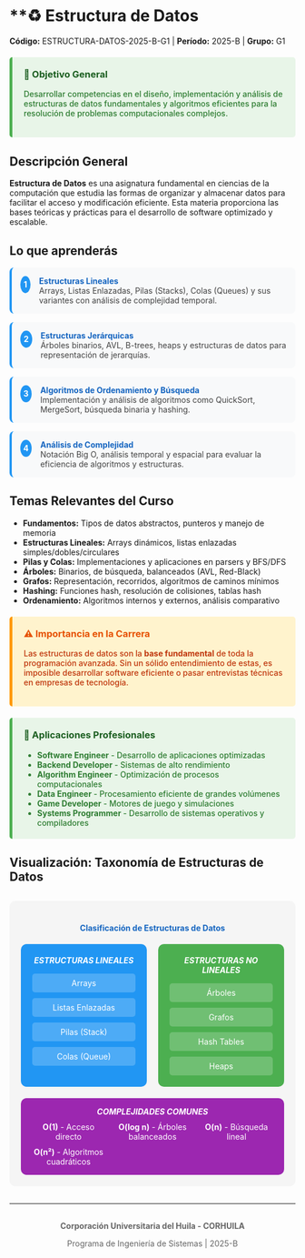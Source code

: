 # **♻️ Estructura de Datos
**Código:** ESTRUCTURA-DATOS-2025-B-G1 | **Período:** 2025-B | **Grupo:** G1

<div style="background-color: #e8f5e8; padding: 20px; border-left: 5px solid #4CAF50; margin: 20px 0; border-radius: 5px;">
<h3 style="color: #1b5e20; margin-top: 0;">🎯 Objetivo General</h3>
<p style="color: #2e7d32; font-weight: 500;">Desarrollar competencias en el diseño, implementación y análisis de estructuras de datos fundamentales y algoritmos eficientes para la resolución de problemas computacionales complejos.</p>
</div>

## Descripción General

**Estructura de Datos** es una asignatura fundamental en ciencias de la computación que estudia las formas de organizar y almacenar datos para facilitar el acceso y modificación eficiente. Esta materia proporciona las bases teóricas y prácticas para el desarrollo de software optimizado y escalable.

## Lo que aprenderás

<div style="counter-reset: learning-counter;">

<div style="counter-increment: learning-counter; display: flex; align-items: flex-start; margin: 15px 0; padding: 15px; background-color: #f8f9fa; border-radius: 8px; border-left: 4px solid #2196F3;">
<div style="background-color: #2196F3; color: white; border-radius: 50%; width: 30px; height: 30px; display: flex; align-items: center; justify-content: center; margin-right: 15px; font-weight: bold;">1</div>
<div>
<strong style="color: #1565c0;">Estructuras Lineales</strong><br>
<span style="color: #424242;">Arrays, Listas Enlazadas, Pilas (Stacks), Colas (Queues) y sus variantes con análisis de complejidad temporal.</span>
</div>
</div>

<div style="counter-increment: learning-counter; display: flex; align-items: flex-start; margin: 15px 0; padding: 15px; background-color: #f8f9fa; border-radius: 8px; border-left: 4px solid #2196F3;">
<div style="background-color: #2196F3; color: white; border-radius: 50%; width: 30px; height: 30px; display: flex; align-items: center; justify-content: center; margin-right: 15px; font-weight: bold;">2</div>
<div>
<strong style="color: #1565c0;">Estructuras Jerárquicas</strong><br>
<span style="color: #424242;">Árboles binarios, AVL, B-trees, heaps y estructuras de datos para representación de jerarquías.</span>
</div>
</div>

<div style="counter-increment: learning-counter; display: flex; align-items: flex-start; margin: 15px 0; padding: 15px; background-color: #f8f9fa; border-radius: 8px; border-left: 4px solid #2196F3;">
<div style="background-color: #2196F3; color: white; border-radius: 50%; width: 30px; height: 30px; display: flex; align-items: center; justify-content: center; margin-right: 15px; font-weight: bold;">3</div>
<div>
<strong style="color: #1565c0;">Algoritmos de Ordenamiento y Búsqueda</strong><br>
<span style="color: #424242;">Implementación y análisis de algoritmos como QuickSort, MergeSort, búsqueda binaria y hashing.</span>
</div>
</div>

<div style="counter-increment: learning-counter; display: flex; align-items: flex-start; margin: 15px 0; padding: 15px; background-color: #f8f9fa; border-radius: 8px; border-left: 4px solid #2196F3;">
<div style="background-color: #2196F3; color: white; border-radius: 50%; width: 30px; height: 30px; display: flex; align-items: center; justify-content: center; margin-right: 15px; font-weight: bold;">4</div>
<div>
<strong style="color: #1565c0;">Análisis de Complejidad</strong><br>
<span style="color: #424242;">Notación Big O, análisis temporal y espacial para evaluar la eficiencia de algoritmos y estructuras.</span>
</div>
</div>

</div>

## Temas Relevantes del Curso

- **Fundamentos:** Tipos de datos abstractos, punteros y manejo de memoria
- **Estructuras Lineales:** Arrays dinámicos, listas enlazadas simples/dobles/circulares
- **Pilas y Colas:** Implementaciones y aplicaciones en parsers y BFS/DFS
- **Árboles:** Binarios, de búsqueda, balanceados (AVL, Red-Black)
- **Grafos:** Representación, recorridos, algoritmos de caminos mínimos
- **Hashing:** Funciones hash, resolución de colisiones, tablas hash
- **Ordenamiento:** Algoritmos internos y externos, análisis comparativo

<div style="background-color: #fff3cd; padding: 20px; border-left: 5px solid #ff9800; margin: 20px 0; border-radius: 5px;">
<h3 style="color: #e65100; margin-top: 0;">⚠️ Importancia en la Carrera</h3>
<p style="color: #bf360c; font-weight: 500;">Las estructuras de datos son la <strong>base fundamental</strong> de toda la programación avanzada. Sin un sólido entendimiento de estas, es imposible desarrollar software eficiente o pasar entrevistas técnicas en empresas de tecnología.</p>
</div>

<div style="background-color: #e8f5e8; padding: 20px; border-left: 5px solid #4CAF50; margin: 20px 0; border-radius: 5px;">
<h3 style="color: #1b5e20; margin-top: 0;">💼 Aplicaciones Profesionales</h3>
<ul style="margin: 0; color: #2e7d32; font-weight: 500;">
<li><strong>Software Engineer</strong> - Desarrollo de aplicaciones optimizadas</li>
<li><strong>Backend Developer</strong> - Sistemas de alto rendimiento</li>
<li><strong>Algorithm Engineer</strong> - Optimización de procesos computacionales</li>
<li><strong>Data Engineer</strong> - Procesamiento eficiente de grandes volúmenes</li>
<li><strong>Game Developer</strong> - Motores de juego y simulaciones</li>
<li><strong>Systems Programmer</strong> - Desarrollo de sistemas operativos y compiladores</li>
</ul>
</div>

## Visualización: Taxonomía de Estructuras de Datos

<div style="text-align: center; margin: 30px 0; padding: 20px; background-color: #f5f5f5; border-radius: 10px;">
<h4 style="color: #1565c0; margin-bottom: 20px;">Clasificación de Estructuras de Datos</h4>

<div style="display: grid; grid-template-columns: 1fr 1fr; gap: 20px; margin: 20px 0;">
  <div style="background-color: #2196F3; color: white; padding: 20px; border-radius: 10px;">
    <h5 style="margin: 0 0 15px 0;">ESTRUCTURAS LINEALES</h5>
    <div style="display: grid; gap: 10px;">
      <div style="background-color: rgba(255,255,255,0.2); padding: 8px; border-radius: 5px;">Arrays</div>
      <div style="background-color: rgba(255,255,255,0.2); padding: 8px; border-radius: 5px;">Listas Enlazadas</div>
      <div style="background-color: rgba(255,255,255,0.2); padding: 8px; border-radius: 5px;">Pilas (Stack)</div>
      <div style="background-color: rgba(255,255,255,0.2); padding: 8px; border-radius: 5px;">Colas (Queue)</div>
    </div>
  </div>
  
  <div style="background-color: #4CAF50; color: white; padding: 20px; border-radius: 10px;">
    <h5 style="margin: 0 0 15px 0;">ESTRUCTURAS NO LINEALES</h5>
    <div style="display: grid; gap: 10px;">
      <div style="background-color: rgba(255,255,255,0.2); padding: 8px; border-radius: 5px;">Árboles</div>
      <div style="background-color: rgba(255,255,255,0.2); padding: 8px; border-radius: 5px;">Grafos</div>
      <div style="background-color: rgba(255,255,255,0.2); padding: 8px; border-radius: 5px;">Hash Tables</div>
      <div style="background-color: rgba(255,255,255,0.2); padding: 8px; border-radius: 5px;">Heaps</div>
    </div>
  </div>
</div>

<div style="background-color: #9C27B0; color: white; padding: 15px; border-radius: 10px; margin-top: 20px;">
  <h5 style="margin: 0 0 10px 0;">COMPLEJIDADES COMUNES</h5>
  <div style="display: grid; grid-template-columns: repeat(auto-fit, minmax(120px, 1fr)); gap: 10px; font-size: 14px;">
    <div><strong>O(1)</strong> - Acceso directo</div>
    <div><strong>O(log n)</strong> - Árboles balanceados</div>
    <div><strong>O(n)</strong> - Búsqueda lineal</div>
    <div><strong>O(n²)</strong> - Algoritmos cuadráticos</div>
  </div>
</div>
</div>

---

<div style="text-align: center; color: #666; margin-top: 30px;">
<p><strong>Corporación Universitaria del Huila - CORHUILA</strong></p>
<p>Programa de Ingeniería de Sistemas | 2025-B</p>
</div>
